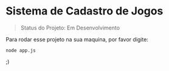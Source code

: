 # Sistema de Cadastro de Jogos #

>Status do Projeto: Em Desenvolvimento

Para rodar esse projeto na sua maquina, por favor digite:

```
node app.js
```
;)